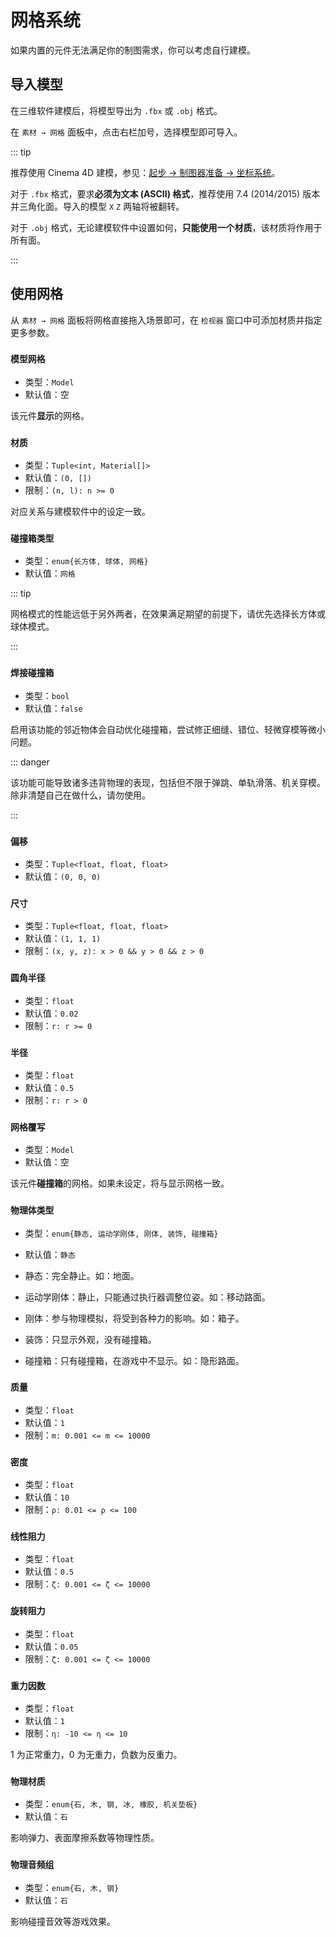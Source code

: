 # 网格系统

如果内置的元件无法满足你的制图需求，你可以考虑自行建模。

## 导入模型

在三维软件建模后，将模型导出为 `.fbx` 或 `.obj` 格式。

在 `素材 → 网格` 面板中，点击右栏加号，选择模型即可导入。

::: tip

推荐使用 Cinema 4D 建模，参见：[起步 → 制图器准备 → 坐标系统](/start/preparation.md#坐标系统)。

对于 `.fbx` 格式，要求**必须为文本 (ASCII) 格式**，推荐使用 7.4 (2014/2015) 版本并三角化面。导入的模型 `X` `Z` 两轴将被翻转。

对于 `.obj` 格式，无论建模软件中设置如何，**只能使用一个材质**，该材质将作用于所有面。

:::

## 使用网格

从 `素材 → 网格` 面板将网格直接拖入场景即可，在 `检视器` 窗口中可添加材质并指定更多参数。

### `模型网格`

- 类型：`Model`
- 默认值：空

该元件**显示**的网格。

### `材质`

- 类型：`Tuple<int, Material[]>`
- 默认值：`(0, [])`
- 限制：`(n, l): n >= 0`

对应关系与建模软件中的设定一致。

### `碰撞箱类型`

- 类型：`enum{长方体, 球体, 网格}`
- 默认值：`网格`

::: tip

网格模式的性能远低于另外两者，在效果满足期望的前提下，请优先选择长方体或球体模式。

:::

### `焊接碰撞箱` <badge text="物理体类型 = 静态"/>

- 类型：`bool`
- 默认值：`false`

启用该功能的邻近物体会自动优化碰撞箱，尝试修正细缝、错位、轻微穿模等微小问题。

::: danger

该功能可能导致诸多违背物理的表现，包括但不限于弹跳、单轨滑落、机关穿模。除非清楚自己在做什么，请勿使用。

:::

### `偏移`

- 类型：`Tuple<float, float, float>`
- 默认值：`(0, 0, 0)`

### `尺寸` <badge text="碰撞箱类型 = 长方体"/>

- 类型：`Tuple<float, float, float>`
- 默认值：`(1, 1, 1)`
- 限制：`(x, y, z): x > 0 && y > 0 && z > 0`

### `圆角半径` <badge text="碰撞箱类型 = 长方体"/>

- 类型：`float`
- 默认值：`0.02`
- 限制：`r: r >= 0`

### `半径` <badge text="碰撞箱类型 = 球体"/>

- 类型：`float`
- 默认值：`0.5`
- 限制：`r: r > 0`

### `网格覆写` <badge text="碰撞箱类型 = 网格"/>

- 类型：`Model`
- 默认值：空

该元件**碰撞箱**的网格。如果未设定，将与显示网格一致。

### `物理体类型`

- 类型：`enum{静态, 运动学刚体, 刚体, 装饰, 碰撞箱}`
- 默认值：`静态`

- 静态：完全静止。如：地面。
- 运动学刚体：静止，只能通过执行器调整位姿。如：移动路面。
- 刚体：参与物理模拟，将受到各种力的影响。如：箱子。
- 装饰：只显示外观，没有碰撞箱。
- 碰撞箱：只有碰撞箱，在游戏中不显示。如：隐形路面。

### `质量` <badge text="物理体类型 = 刚体"/>

- 类型：`float`
- 默认值：`1`
- 限制：`m: 0.001 <= m <= 10000`

### `密度` <badge text="物理体类型 = 刚体"/>

- 类型：`float`
- 默认值：`10`
- 限制：`ρ: 0.01 <= ρ <= 100`

### `线性阻力` <badge text="物理体类型 = 刚体"/>

- 类型：`float`
- 默认值：`0.5`
- 限制：`ζ: 0.001 <= ζ <= 10000`

### `旋转阻力` <badge text="物理体类型 = 刚体"/>

- 类型：`float`
- 默认值：`0.05`
- 限制：`ζ: 0.001 <= ζ <= 10000`

### `重力因数` <badge text="物理体类型 = 刚体"/>

- 类型：`float`
- 默认值：`1`
- 限制：`η: -10 <= η <= 10`

1 为正常重力，0 为无重力，负数为反重力。

### `物理材质`

- 类型：`enum{石, 木, 钢, 冰, 橡胶, 机关垫板}`
- 默认值：`石`

影响弹力、表面摩擦系数等物理性质。

### `物理音频组`

- 类型：`enum{石, 木, 钢}`
- 默认值：`石`

影响碰撞音效等游戏效果。
